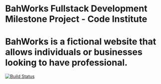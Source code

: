 # BahWorks Fullstack Development Milestone Project - Code Institute

# BahWorks is a fictional website that allows individuals or businesses looking to have professional.

[![Build Status](https://travis-ci.org/mohamedmbah2019cistudent/bah-works.svg?branch=master)](https://travis-ci.org/mohamedmbah2019cistudent/bah-works)